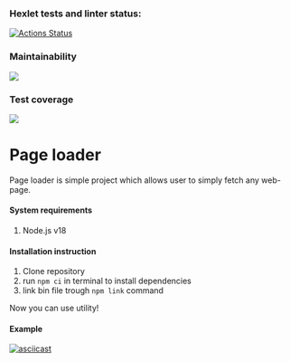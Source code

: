 ### Hexlet tests and linter status:

[![Actions Status](https://github.com/IgorShayderov/backend-project-4/actions/workflows/hexlet-check.yml/badge.svg)](https://github.com/IgorShayderov/backend-project-4/actions)

### Maintainability

<a href="https://codeclimate.com/github/IgorShayderov/backend-project-4/maintainability">
  <img src="https://api.codeclimate.com/v1/badges/9c7b871ec32e0474534b/maintainability" />
</a>

### Test coverage

<a href="https://codeclimate.com/github/IgorShayderov/backend-project-4/test_coverage">
  <img src="https://api.codeclimate.com/v1/badges/9c7b871ec32e0474534b/test_coverage" />
</a>

# Page loader

Page loader is simple project which allows user to simply fetch any web-page.

#### System requirements

1. Node.js v18

#### Installation instruction

1. Clone repository
2. run `npm ci` in terminal to install dependencies
3. link bin file trough `npm link` command

Now you can use utility!

#### Example

[![asciicast](https://asciinema.org/a/RlYXJ7ogXos3EEVHLVBVKy12z.svg)](https://asciinema.org/a/RlYXJ7ogXos3EEVHLVBVKy12z)
